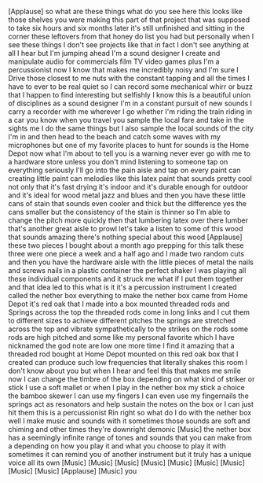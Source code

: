 
[Applause]
so what are these things what do you see
here this looks like those shelves you
were making this part of that project
that was supposed to take six hours and
six months later it&#39;s still unfinished
and sitting in the corner these
leftovers from that honey do list you
had but personally when I see these
things I don&#39;t see projects like that in
fact I don&#39;t see anything at all I hear
but I&#39;m jumping ahead I&#39;m a sound
designer I create and manipulate audio
for commercials film TV video games plus
I&#39;m a percussionist now I know that
makes me incredibly noisy and I&#39;m sure I
Drive those closest to me nuts
with the constant tapping and all the
times I have to ever to be real quiet so
I can record some mechanical whirr or
buzz that I happen to find interesting
but selfishly I know this is a beautiful
union of disciplines as a sound designer
I&#39;m in a constant pursuit of new sounds
I carry a recorder with me wherever I go
whether I&#39;m riding the train riding in a
car you know when you travel you sample
the local fare and take in the sights me
I do the same things but I also sample
the local sounds of the city I&#39;m in and
then head to the beach and catch some
waves with my microphones but one of my
favorite places to hunt for sounds is
the Home Depot now what I&#39;m about to
tell you is a warning never ever go with
me to a hardware store
unless you don&#39;t mind listening to
someone tap on everything seriously I&#39;ll
go into the pain aisle and tap on every
paint can creating little paint can
melodies like this latex paint that
sounds pretty cool
not only that it&#39;s fast drying it&#39;s
indoor and it&#39;s durable enough for
outdoor and it&#39;s ideal for wood metal
jazz and blues and then you have these
little cans of stain that sounds even
cooler and thick but the difference yes
the cans smaller but the consistency of
the stain is thinner so I&#39;m able to
change the pitch more quickly then that
lumbering latex over there
lumber that&#39;s another great aisle to
prowl let&#39;s take a listen to some of
this wood that sounds amazing there&#39;s
nothing special about this wood
[Applause]
these two pieces I bought about a month
ago prepping for this talk these three
were one piece a week and a half ago and
I made two random cuts and then you have
the hardware aisle with the little
pieces of metal the nails and screws
nails in a plastic container the perfect
shaker
I was playing all these individual
components and it struck me what if I
put them together and that idea led to
this what is it it&#39;s a percussion
instrument I created called the nether
box everything to make the nether box
came from Home Depot it&#39;s red oak that I
made into a box mounted threaded rods
and Springs across the top the threaded
rods come in long links and I cut them
to different sizes to achieve different
pitches the springs are stretched across
the top and vibrate sympathetically to
the strikes on the rods some rods are
high pitched and some like my personal
favorite which I have nicknamed the god
note are low
one more time I find it amazing that a
threaded rod bought at Home Depot
mounted on this red oak box that I
created can produce such low frequencies
that literally shakes this room I don&#39;t
know about you but when I hear and feel
this that makes me smile now I can
change the timbre of the box depending
on what kind of striker or stick I use a
soft mallet or when I play in the nether
box my stick a choice the bamboo skewer
I can use my fingers I can even use my
fingernails the springs act as
resonators and help sustain the notes on
the box or I can just hit them this is a
percussionist Rin right so what do I do
with the nether box well I make music
and sounds with it sometimes those
sounds are soft and chiming
and other times they&#39;re downright
demonic
[Music]
the nether box has a seemingly infinite
range of tones and sounds that you can
make from a depending on how you play it
and what you choose to play it with
sometimes it can remind you of another
instrument but it truly has a unique
voice all its own
[Music]
[Music]
[Music]
[Music]
[Music]
[Music]
[Music]
[Music]
[Music]
[Applause]
[Music]
you
